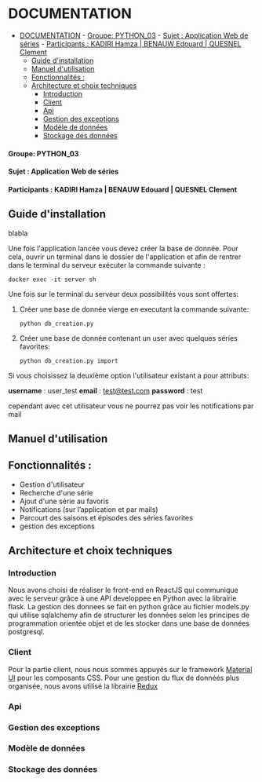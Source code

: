 # DOCUMENTATION

- [DOCUMENTATION](#documentation)
      - [Groupe: PYTHON_03](#groupe-python03)
      - [Sujet : Application Web de séries](#sujet--application-web-de-s%c3%a9ries)
      - [Participants : KADIRI Hamza | BENAUW Edouard | QUESNEL Clement](#participants--kadiri-hamza--benauw-edouard--quesnel-clement)
  - [Guide d'installation](#guide-dinstallation)
  - [Manuel d'utilisation](#manuel-dutilisation)
  - [Fonctionnalités :](#fonctionnalit%c3%a9s)
  - [Architecture et choix techniques](#architecture-et-choix-techniques)
    - [Introduction](#introduction)
    - [Client](#client)
    - [Api](#api)
    - [Gestion des exceptions](#gestion-des-exceptions)
    - [Modèle de données](#mod%c3%a8le-de-donn%c3%a9es)
    - [Stockage des données](#stockage-des-donn%c3%a9es)

#### Groupe: PYTHON_03

#### Sujet : Application Web de séries

#### Participants : KADIRI Hamza | BENAUW Edouard | QUESNEL Clement

## Guide d'installation

blabla

Une fois l'application lancée vous devez créer la base de donnée.
Pour cela, ouvrir un terminal dans le dossier de l'application et afin de rentrer dans le terminal du serveur exécuter la commande suivante :

`docker exec -it server sh`

Une fois sur le terminal du serveur deux possibilités vous sont offertes:

1. Créer une base de donnée vierge en executant la commande suivante:

   `python db_creation.py`

2. Créer une base de donnée contenant un user avec quelques séries favorites:

   `python db_creation.py import`

Si vous choisissez la deuxième option l'utilisateur existant a pour attributs:

**username** : user_test
**email** : test@test.com
**password** : test

cependant avec cet utilisateur vous ne pourrez pas voir les notifications par mail

## Manuel d'utilisation

## Fonctionnalités :

- Gestion d'utilisateur
- Recherche d'une série
- Ajout d'une série au favoris
- Notifications (sur l’application et par mails)
- Parcourt des saisons et épisodes des séries favorites
- gestion des exceptions

## Architecture et choix techniques

### Introduction

Nous avons choisi de réaliser le front-end en ReactJS qui communique avec le serveur grâce à une API developpee en Python avec la librairie flask. La gestion des donnees se fait en python grâce au fichier models.py qui utilise sqlalchemy afin de structurer les données selon les principes de programmation orientée objet et de les stocker dans une base de données postgresql.

### Client

Pour la partie client, nous nous sommes appuyés sur le framework [Material UI](https://material-ui.com/) pour les composants CSS.
Pour une gestion du flux de donnéés plus organisée, nous avons utilisé la librairie [Redux](https://redux.js.org/)

### Api

### Gestion des exceptions

### Modèle de données

### Stockage des données
